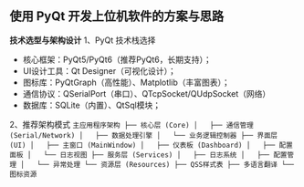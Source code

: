 ## 使用 PyQt 开发上位机软件的方案与思路

**技术选型与架构设计**
1、PyQt 技术栈选择
- 核心框架：PyQt5/PyQt6（推荐PyQt6，长期支持）；
- UI设计工具：Qt Designer（可视化设计）；
- 图标库：PyQtGraph（高性能）、Matplotlib（丰富图表）；
- 通信协议：QSerialPort（串口）、QTcpSocket/QUdpSocket（网络）
- 数据库：SQLite（内置）、QtSql模块；

2、推荐架构模式
        ```
        主应用程序架构
        ├── 核心层 (Core)
        │   ├── 通信管理 (Serial/Network)
        │   ├── 数据处理引擎
        │   └── 业务逻辑控制器
        ├── 界面层 (UI)
        │   ├── 主窗口 (MainWindow)
        │   ├── 仪表板 (Dashboard)
        │   ├── 配置面板
        │   └── 日志视图
        ├── 服务层 (Services)
        │   ├── 日志系统
        │   ├── 配置管理
        │   └── 异常处理
        └── 资源层 (Resources)
            ├── QSS样式表
            ├── 多语言翻译
            └── 图标资源
        ```
